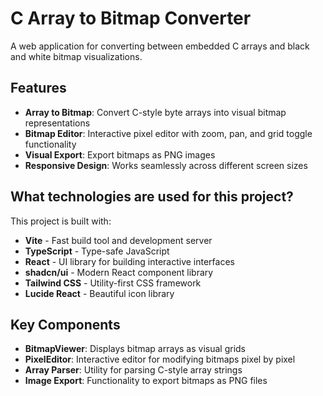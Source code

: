 
# C Array to Bitmap Converter

A web application for converting between embedded C arrays and black and white bitmap visualizations.

## Features

- **Array to Bitmap**: Convert C-style byte arrays into visual bitmap representations
- **Bitmap Editor**: Interactive pixel editor with zoom, pan, and grid toggle functionality
- **Visual Export**: Export bitmaps as PNG images
- **Responsive Design**: Works seamlessly across different screen sizes

## What technologies are used for this project?

This project is built with:

- **Vite** - Fast build tool and development server
- **TypeScript** - Type-safe JavaScript
- **React** - UI library for building interactive interfaces
- **shadcn/ui** - Modern React component library
- **Tailwind CSS** - Utility-first CSS framework
- **Lucide React** - Beautiful icon library

## Key Components

- **BitmapViewer**: Displays bitmap arrays as visual grids
- **PixelEditor**: Interactive editor for modifying bitmaps pixel by pixel
- **Array Parser**: Utility for parsing C-style array strings
- **Image Export**: Functionality to export bitmaps as PNG files
